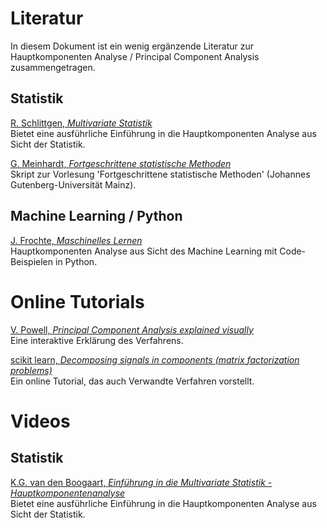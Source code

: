 # Literatur
In diesem Dokument ist ein wenig ergänzende Literatur zur Hauptkomponenten Analyse / Principal Component Analysis zusammengetragen.

## Statistik
[R. Schlittgen, *Multivariate Statistik*](https://doi.org/10.1524/9783486710564)  
Bietet eine ausführliche Einführung in die Hauptkomponenten Analyse aus Sicht der Statistik.

[G. Meinhardt, *Fortgeschrittene statistische Methoden*](https://methodenlehre.uni-mainz.de/files/2019/04/Skript_fsM_WiSe1819.pdf)  
Skript zur Vorlesung 'Fortgeschrittene statistische Methoden' (Johannes Gutenberg-Universität Mainz).

## Machine Learning / Python
[J. Frochte, *Maschinelles Lernen*](https://www.hanser-elibrary.com/doi/book/10.3139/9783446463554)  
Hauptkomponenten Analyse aus Sicht des Machine Learning mit Code-Beispielen in Python.

# Online Tutorials
[V. Powell, *Principal Component Analysis explained visually*](https://setosa.io/ev/principal-component-analysis/)  
Eine interaktive Erklärung des Verfahrens.

[scikit learn, *Decomposing signals in components (matrix factorization problems)*](https://scikit-learn.org/stable/modules/decomposition.html#pca)  
Ein online Tutorial, das auch Verwandte Verfahren vorstellt.

# Videos

## Statistik
[K.G. van den Boogaart, *Einführung in die Multivariate Statistik - Hauptkomponentenanalyse*](https://video.tu-freiberg.de/video/ss2020-angewandte-statistik-ii-vorlesung-5-hauptkomponentenanalyse/6286ac9a4a0c91c25179f7d62c3613e2)  
Bietet eine ausführliche Einführung in die Hauptkomponenten Analyse aus Sicht der Statistik.
